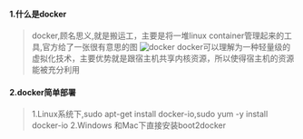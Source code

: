 #### 1.什么是docker
>docker,顾名思义,就是搬运工，主要是将一堆linux container管理起来的工具,官方给了一张很有意思的图
![docker](http://blog.docker.com/media/Screen-Shot-2014-09-16-at-6.26.20-AM.png)
>docker可以理解为一种轻量级的虚拟化技术，主要优势就是跟宿主机共享内核资源，所以使得宿主机的资源能被充分利用

#### 2.docker简单部署
>1.Linux系统下,sudo apt-get install docker-io,sudo yum -y install docker-io
>2.Windows 和Mac下直接安装boot2docker


